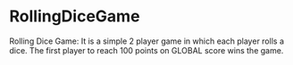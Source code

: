 # RollingDiceGame
Rolling Dice Game: It is a simple 2 player game in which each player rolls a dice. The first player to reach 100 points on GLOBAL score wins the game.
